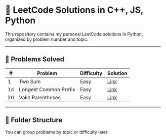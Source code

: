 # 🧠 LeetCode Solutions in C++, JS, Python

This repository contains my personal LeetCode solutions in Python, organized by problem number and topic.

---

## 📌 Problems Solved

| # | Problem | Difficulty | Solution |
|---|---------|------------|----------|
| 1 | Two Sum | Easy | [Link](https://leetcode.com/problems/two-sum/submissions/1611000452/) |
| 14 | Longest Common Prefix | Easy | [Link](https://leetcode.com/problems/longest-common-prefix/submissions/1613707550/) |
| 20 | Valid Parentheses | Easy | [Link](https://leetcode.com/problems/valid-parentheses/submissions/1613894889/) |



---

## 📁 Folder Structure

You can group problems by topic or difficulty later:


